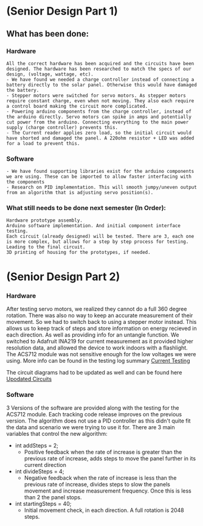 # (Senior Design Part 1)
## What has been done:
  ### Hardware
    All the correct hardware has been acquired and the circuits have been designed. The hardware has been researched to match the specs of our design, (voltage, wattage, etc).
    - We have found we needed a charge controller instead of connecting a battery directly to the solar panel. Otherwise this would have damaged the battery.
    - Stepper motors were switched for servo motors. As stepper motors require constant charge, even when not moving. They also each require a control board making the circuit more complicated.
    - Powering arduino components from the charge controller, instead of the arduino directly. Servo motors can spike in amps and potentially cut power from the arduino. Connecting everything to the main power supply (charge controller) prevents this.
    - The Current reader applies zero load, so the initial circuit would have shorted and damaged the panel. A 220ohm resistor + LED was added for a load to prevent this.

   ### Software
    - We have found supporting libraries exist for the arduino components we are using. These can be imported to allow faster interfacing with the components
    - Research on PID implementation. This will smooth jumpy/uneven output from an algorithm that is adjusting servo position(s).


### What still needs to be done next semester (In Order):
    Hardware prototype assembly.
    Arduino software implementation. And initial component interface testing.
    Each circuit (already designed) will be tested. There are 3, each one is more complex, but allows for a step by step process for testing. Leading to the final circuit.
    3D printing of housing for the prototypes, if needed.

# (Senior Design Part 2)
### Hardware
After testing servo motors, we realized they cannot do a full 360 degree rotation. There was also no way to keep an accurate measurement of their movement. So we had to switch back to using a stepper motor instead. This allows us to keep track of steps and store information on energy recieved in each direction. As well as providing info for an untangle function.
We switched to Adafruit INA219 for current measurement as it provided higher resolution data, and allowed the device to work indoors with a flashlight. The ACS712 module was not sensitive enough for the low voltages we were using. More info can be found in the testing log summary [Current Testing](https://github.com/cabledc/Senior-Design-Solar-Maximum/blob/main/Testing%20Logs/Testing%20Logs%202-14-22.md)

The circuit diagrams had to be updated as well and can be found here [Upodated Circuits](https://github.com/cabledc/Senior-Design-Solar-Maximum/tree/main/Design/Circuits/Updated)

### Software
3 Versions of the software are provided along with the testing for the ACS712 module. Each tracking code release improves on the previous version. The algorithm does not use a PID controller as this didn't quite fit the data and scenario we were trying to use it for. There are 3 main variables that control the new algorithm:
- int addSteps = 2;
  - Positive feedback when the rate of increase is greater than the previous rate of increase, adds steps to move the panel further in its current direction
- int divideSteps = 4;
  - Negative feedback when the rate of increase is less than the previous rate of increase, divides steps to slow the panels movement and increase measurement frequency. Once this is less than 2 the panel stops.
- int startingSteps = 40;
  - Initial movement check, in each direction. A full rotation is 2048 steps. 
